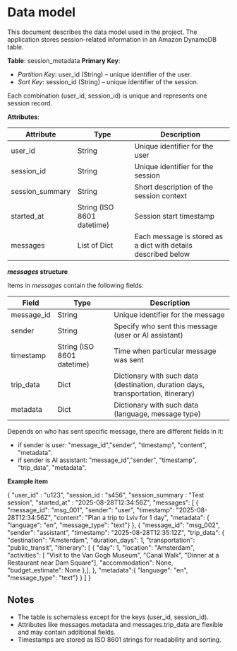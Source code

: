 # Data model 

This document describes the data model used in the project. The application stores session-related information in an Amazon DynamoDB table.

**Table**: session_metadata
**Primary Key**:
- _Partition Key_: user_id (String) – unique identifier of the user.
- _Sort Key_: session_id (String) – unique identifier of the session.

Each combination (user_id, session_id) is unique and represents one session record.

**Attributes**:

|**Attribute**  |**Type**                  |**Description**                                              | 
|---------------|--------------------------|-------------------------------------------------------------|
|user_id        |String                    |Unique identifier for the user                               |
|session_id     |String                    |Unique identifier for the session                            |
|session_summary|String                    |Short description of the session context                     |
|started_at     |String (ISO 8601 datetime)|Session start timestamp                                      |
|messages       |List of Dict              |Each message is stored as a dict with details described below|


**_messages_ structure**

Items in _messages_ contain the following fields:

|**Field**      |**Type**                  |**Description**                                                                  | 
|---------------|--------------------------|---------------------------------------------------------------------------------|
|message_id     |String                    |Unique identifier for the message                                                |
|sender         |String                    |Specify who sent this message (user or AI assistant)                             |
|timestamp      |String (ISO 8601 datetime)|Time when particular message was sent                                            |
|trip_data      |Dict                      |Dictionary with such data (destination, duration days, transportation, itinerary)|
|metadata       |Dict                      |Dictionary with such data (language, message type)                               |

Depends on who has sent specific message, there are different fields in it:
- if sender is user: "message_id","sender", "timestamp", "content", "metadata".
- if sender is AI assistant: "message_id","sender", "timestamp", "trip_data", "metadata". 

**Example item**

{
    "user_id" : "u123",
    "session_id : "s456",
    "session_summary : "Test session",
    "started_at" : "2025-08-28T12:34:56Z",
    "messages": [
        {
            "message_id": "msg_001",
            "sender": "user",
            "timestamp": "2025-08-28T12:34:56Z",
            "content": "Plan a trip to Lviv for 1 day",
            "metadata": {
                "language": "en",
                "message_type": "text"}
            },
            {
                "message_id": "msg_002",
                "sender": "assistant",
                "timestamp": "2025-08-28T12:35:12Z",
                "trip_data": {
                    "destination": "Amsterdam",
                    "duration_days": 1,
                    "transportation": "public_transit",
                    "itinerary": [
                                {
                                    "day": 1,
                                    "location": "Amsterdam",
                                    "activities": [
                                        "Visit to the Van Gogh Museum",
                                        "Canal Walk",
                                        "Dinner at a Restaurant near Dam Square"],
                                    "accommodation": None,
                                    "budget_estimate": None
                                },],
                    },
                "metadata":{
                    "language": "en",
                    "message_type": "text"}
            }
    ] 
}


## Notes
- The table is schemaless except for the keys (user_id, session_id).
- Attributes like messages.metadata and messages.trip_data are flexible and may contain additional fields.
- Timestamps are stored as ISO 8601 strings for readability and sorting.

